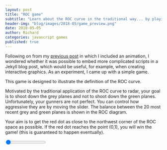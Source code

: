 ```yaml
---
layout: post
title: "ROC game"
subtitle: "Learn about the ROC curve in the traditional way... by playing violent video games!"
header-img: "blog/images/2018-05/game_preview.png"
date: 2018-05-05
author: Richard
categories: javascript games
published: true
---
```


<link rel="stylesheet" href="/blog/css/2018-05/slider.css">

Following on from my [previous post](https://datascienceconfidential.github.io/predictive-models/javascript/2018/04/18/ROC-and-CAP.html) in which I included an animation, I wondered whether it was possible to embed more complicated scripts in a Jekyll blog post, which would be useful, for example, when creating interactive graphics. As an experiment, I came up with a simple game.

This game is designed to illustrate the definition of the ROC curve. 

Motivated by the traditional application of the ROC curve to radar, your goal is to shoot down the grey planes and not to shoot down the  green planes. Unfortunately, your gunners are not perfect. You can control how aggressive they are by moving the slider. The balance between the 20 most recent grey and green planes is shown in the ROC diagram.

Your aim is to get the red dot as close to the northwest corner of the ROC space as possible. If the red dot reaches the point (0,1), you will win the game! (this is guaranteed to happen eventually).

<div style="width: 100%; display: block; margin: 0 auto;" id="canvasContainer">
   <canvas id="canvas" style="display: block; margin: 0 auto;"></canvas>
</div>

<div style="width: 100%; display: block; margin: 0 auto;">
  <input type="range" min="0" max="100" value="0" class="slider" id="myRange">
</div>

<script type="text/javascript" src="/blog/scripts/2018-05/roc_game.js"></script>
